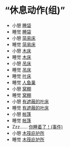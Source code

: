 # “休息动作(组)”  
- 小憩 [睡袋](BedRoll.md)  
- 睡觉 [睡袋](BedRoll.md)  
- 小憩 [简易床](BedRustic.md)  
- 睡觉 [简易床](BedRustic.md)  
- 小憩 [木床](BedWooden.md)  
- 睡觉 [木床](BedWooden.md)  
- 小憩 [吊床](Hammock.md)  
- 睡觉 [吊床](Hammock.md)  
- 睡觉 [叶床](LeafBed.md)  
- 睡觉 [人鱼巢](MermaidNest.md)  
- 小憩 [窝棚](Shelter.md)  
- 睡觉 [窝棚](Shelter.md)  
- 小憩 [有遮蔽的叶床](ShelteredLeafBed.md)  
- 睡觉 [有遮蔽的叶床](ShelteredLeafBed.md)  
- 小憩 [帐篷](TentDeployed.md)  
- 睡觉 [帐篷](TentDeployed.md)  
- Zzz…… [你睡着了！(事件)](Event_FallingAsleep.md)  
- 小憩 [木筏庇护所](RaftShelter.md)  
- 睡觉 [木筏庇护所](RaftShelter.md)  
